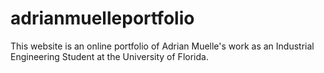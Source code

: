 # adrianmuelleportfolio
This website is an online portfolio of Adrian Muelle's work as an Industrial Engineering Student at the University of Florida.

